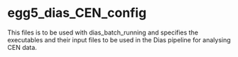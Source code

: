 # egg5_dias_CEN_config

This files is to be used with dias_batch_running and specifies the executables and their input files to be used in the Dias pipeline for analysing CEN data.